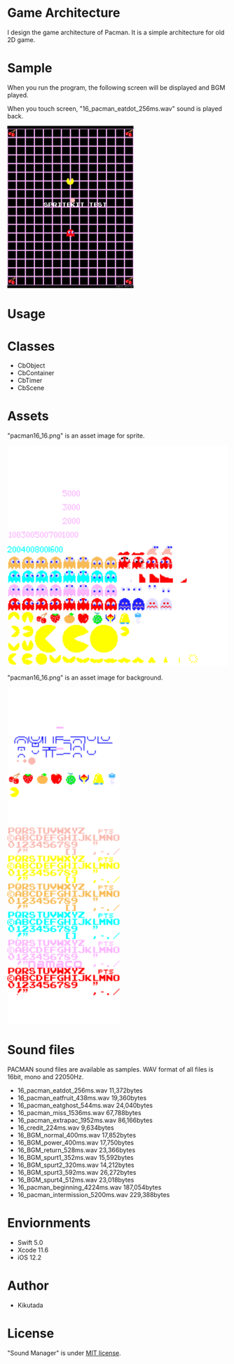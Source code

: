 # Game Architecture

I design the game architecture of Pacman. It is a simple architecture for old 2D game.

# Sample

When you run the program, the following screen will be displayed and BGM played.

When you touch screen, "16_pacman_eatdot_256ms.wav" sound is played back.

<img src="https://github.com/Kikutada/0002_SoundTest/blob/master/images/0002_soundTest.png?raw=true" width=288>

# Usage



# Classes

* CbObject
* CbContainer
* CbTimer
* CbScene

# Assets

"pacman16_16.png" is an asset image for sprite. 

<img src="https://github.com/Kikutada/0003_GameArchTest/blob/master/0003_GameArchTest/Assets.xcassets/pacman16_16.imageset/pacman16_16.png?raw=true" width=512>

"pacman16_16.png" is an asset image for background. 

<img src="https://github.com/Kikutada/0003_GameArchTest/blob/master/0003_GameArchTest/Assets.xcassets/pacman8_8.imageset/pacman8_8.png?raw=true" width=256>


# Sound files


PACMAN sound files are available as samples.
WAV format of all files is 16bit, mono and 22050Hz.

* 16_pacman_eatdot_256ms.wav    11,372bytes
* 16_pacman_eatfruit_438ms.wav	 19,360bytes
* 16_pacman_eatghost_544ms.wav	 24,040bytes
* 16_pacman_miss_1536ms.wav	 67,788bytes
* 16_pacman_extrapac_1952ms.wav	 86,166bytes
* 16_credit_224ms.wav	  9,634bytes
* 16_BGM_normal_400ms.wav	 17,852bytes
* 16_BGM_power_400ms.wav	 17,750bytes
* 16_BGM_return_528ms.wav	23,366bytes
* 16_BGM_spurt1_352ms.wav	 15,592bytes
* 16_BGM_spurt2_320ms.wav	 14,212bytes
* 16_BGM_spurt3_592ms.wav	 26,272bytes
* 16_BGM_spurt4_512ms.wav	 23,018bytes
* 16_pacman_beginning_4224ms.wav	187,054bytes
* 16_pacman_intermission_5200ms.wav	229,388bytes


# Enviornments

* Swift 5.0
* Xcode 11.6
* iOS 12.2

# Author

* Kikutada

# License

"Sound Manager" is under [MIT license](https://en.wikipedia.org/wiki/MIT_License).

